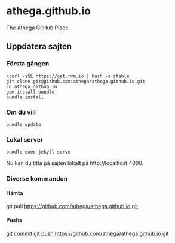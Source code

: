 # athega.github.io
The Athega GitHub Place

## Uppdatera sajten

### Första gången
```
\curl -sSL https://get.rvm.io | bash -s stable
git clone git@github.com:athega/athega.github.io.git
cd athega.github.io
gem install bundle
bundle install

```

### Om du vill
```
bundle update
```

### Lokal server
```
bundle exec jekyll serve
```
Nu kan du titta på sajten lokalt på http://localhost:4000.


### Diverse kommandon

#### Hämta
git pull https://github.com/athega/athega.github.io.git

#### Pusha
git commit <filnamn>
git push https://github.com/athega/athega.github.io.git
